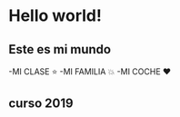 # Hello world!

## Este es mi mundo

  -MI CLASE :star: 
  -MI FAMILIA :boom:
  -MI COCHE :heart:

##  curso 2019
